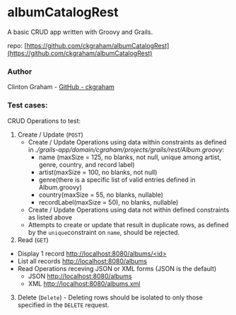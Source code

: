 # albumCatalogRest

A basic CRUD app written with Groovy and Grails.

repo:  [https://github.com/ckgraham/albumCatalogRest](https://github.com/ckgraham/albumCatalogRest)

### Author

Clinton Graham - [GitHub - ckgraham](https://github.com/ckgraham)

### Test cases:

CRUD Operations to test:
1. Create / Update (`POST`)
    - Create / Update Operations using data within constraints as defined in *./grails-app/domain/cgraham/projects/grails/rest/Album.groovy*:
      - name (maxSize = 125, no blanks, not null, unique among artist, genre, country, and record label)
      - artist(maxSize = 100, no blanks, not null)
      - genre(there is a specific list of valid entries defined in Album.groovy)
      - country(maxSize = 55, no blanks, nullable)
      - recordLabel(maxSize = 50), no blanks, nullable)
    - Create / Update Operations using data not within defined constraints as listed above
	- Attempts to create or update that result in duplicate rows, as defined by the `unique`constraint on `name`, should be rejected.
2. Read (`GET`)
  - Display 1 record [http://localhost:8080/albums/&lt;id&gt;](http://localhost:8080/albums/1)
  - List all records [http://localhost:8080/albums](http://localhost:8080/albums)
  - Read Operations receving JSON or XML forms (JSON is the default)
    - JSON [http://localhost:8080/albums](http://localhost:8080/albums)
    - XML [http://localhost:8080/albums.xml](http://localhost:8080/albums.xml)
3. Delete (`Delete`) - Deleting rows should be isolated to only those specified in the `DELETE` request.